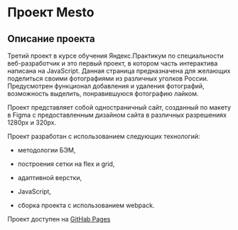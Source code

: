# Проект Mesto

## Описание проекта

Третий проект в курсе обучения Яндекс.Практикум по специальности веб-разработчик и это первый проект, в котором часть интерактива написана на JavaScript. Данная страница предназначена для желающих поделиться своими фотографиями из различных уголков России. Предусмотрен функционал добавления и удаления фотографий, возможность выделить, понравившуюся фотографию лайком.

Проект представляет собой одностраничный сайт, созданный по макету в Figma с предоставленным дизайном сайта в различных разрешениях 1280px и 320px.

Проект разработан с использованием следующих технологий:

- методологии БЭМ, 

- построения сетки на flex и grid,

- адаптивной верстки,

- JavaScript,

- сборка проекта с использованием webpack.

Проект доступен на <a href="https://8eithel8.github.io/mesto/">GitHab Pages</a>  






